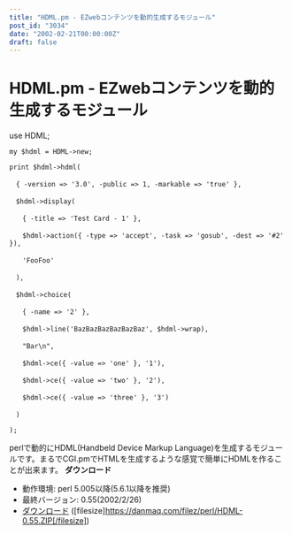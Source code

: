 ```yaml
---
title: "HDML.pm - EZwebコンテンツを動的生成するモジュール"
post_id: "3034"
date: "2002-02-21T00:00:00Z"
draft: false
---
```


# HDML.pm - EZwebコンテンツを動的生成するモジュール

use HDML;  
    
    my $hdml = HDML->new;  
    
    print $hdml->hdml(  
    
    　{ -version => '3.0', -public => 1, -markable => 'true' },  
    
    　$hdml->display(  
    
    　　{ -title => 'Test Card - 1' },  
    
    　　$hdml->action({ -type => 'accept', -task => 'gosub', -dest => '#2' }),  
    
    　　'FooFoo'  
    
    　),  
    
    　$hdml->choice(  
    
    　　{ -name => '2' },  
    
    　　$hdml->line('BazBazBazBazBazBaz', $hdml->wrap),  
    
    　　"Bar\n",  
    
    　　$hdml->ce({ -value => 'one' }, '1'),  
    
    　　$hdml->ce({ -value => 'two' }, '2'),  
    
    　　$hdml->ce({ -value => 'three' }, '3')  
    
    　)  
    
    );

perlで動的にHDML(Handbeld Device Markup Language)を生成するモジュールです。まるでCGI.pmでHTMLを生成するような感覚で簡単にHDMLを作ることが出来ます。 **ダウンロード**

  * 動作環境: perl 5.005以降(5.6.1以降を推奨)
  * 最終バージョン: 0.55(2002/2/26)
  * [ダウンロード](/filez/perl/HDML-0.55.ZIP) ([filesize]https://danmaq.com/filez/perl/HDML-0.55.ZIP[/filesize])
